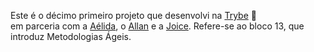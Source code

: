 Este é o décimo primeiro projeto que desenvolvi na [Trybe](https://www.betrybe.com/) :rocket: <br> em parceria com
a [Aélida](https://github.com/AelidaGois), o [Allan](https://github.com/AllanSantos61) e a [Joice](https://github.com/joiceraujo).
Refere-se ao bloco 13, que introduz Metodologias Ágeis.

